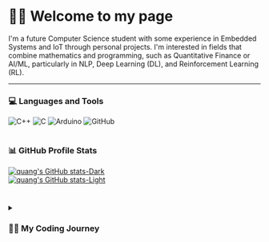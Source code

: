 # 🏄‍♂️ Welcome to my page
I'm a future Computer Science student with some experience in Embedded Systems and IoT through personal projects. I'm interested in fields that combine mathematics and programming, such as Quantitative Finance or AI/ML, particularly in NLP, Deep Learning (DL), and Reinforcement Learning (RL).

---

### 💻 Languages and Tools

![C++](https://img.shields.io/badge/c++-%2300599C.svg?style=for-the-badge&logo=c%2B%2B&logoColor=white) ![C](https://img.shields.io/badge/c-%2300599C.svg?style=for-the-badge&logo=c&logoColor=white) ![Arduino](https://img.shields.io/badge/-Arduino-00979D?style=for-the-badge&logo=Arduino&logoColor=white) ![GitHub](https://img.shields.io/badge/github-%23121011.svg?style=for-the-badge&logo=github&logoColor=white)
#
### 📊 GitHub Profile Stats
[![quang's GitHub stats-Dark](https://github-readme-stats.vercel.app/api?username=minhquang2304&show_icons=true&include_all_commits=true&theme=dracula&hide_border=true&icon_color=F8D866#gh-dark-mode-only)](https://github.com/minhquang2304/github-readme-stats#gh-dark-mode-only) <br>
[![quang's GitHub stats-Light](https://github-readme-stats.vercel.app/api?username=minhquang2304&show_icons=true&include_all_commits=true&theme=graywhite&hide_border=false#gh-light-mode-only)](https://github.com/minhquang2304/github-readme-stats#gh-light-mode-only) <br/>
#

<details>
 <summary><h3>👨‍💻 My Coding Journey</h3></summary>
   I started my coding journey as a naive computer science student with a passion to learn everything I could about this programming world - code, unix, linux, theory. And all the while, teaching myself iOS development with a dream to build my own app, but that soon got overshadowed by my desire to excel in Java. A desire that landed me a full-stack software engineering job upon graduation. However, I had another desire I had been pursuing throughout this time - YouTube content creation. I eventually ended up quitting my software engineering job to pursue YouTube full-time, and that has been my focus ever since. But there's something that's always bothered me about my journey - abandoning my dream of building my own app to pursue the safe route, a job. Now I've already taken the leap away from that safety net into this uncomfortable, unexplored world that it being a creator. And it worked out, but again, it became comfortable. It's easier to create a video than go out on a ledge and build my own product. I do have to eat, at the end of the day, but I think it's time. It's time to get uncomfortable again. I have a burning desire to get back on the horse, and fulfill that dream younger me had of building my own app, my own product. And in order to do that, I'll be implmementing a few measures to streamline my YouTube content to focus more time on fulfilling that dream - a dream that I'll be ready to tackle in 2023 due to the measure I'm putting in place now until the end of 2022. Don't wait up, because I'm coming.





